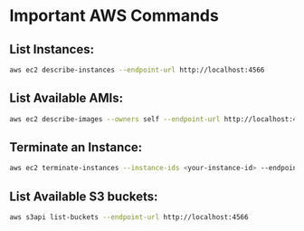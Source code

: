 # Important AWS Commands

## **List Instances**:

```bash
aws ec2 describe-instances --endpoint-url http://localhost:4566
```

## **List Available AMIs**:

```bash
aws ec2 describe-images --owners self --endpoint-url http://localhost:4566
```

## **Terminate an Instance**:

```bash
aws ec2 terminate-instances --instance-ids <your-instance-id> --endpoint-url http://localhost:4566
```

## **List Available S3 buckets**:

```bash
aws s3api list-buckets --endpoint-url http://localhost:4566
```
